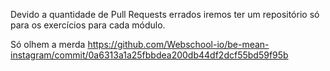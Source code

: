 Devido a quantidade de Pull Requests errados iremos ter um repositório só para os exercícios para cada módulo.

Só olhem a merda https://github.com/Webschool-io/be-mean-instagram/commit/0a6313a1a25fbbdea200db44df2dcf55bd59f95b
